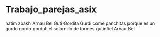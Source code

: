 # Trabajo_parejas_asix

hatim zbakh
Arnau Bel
Guti Gordita Gurdi come panchitas porque es un gordo gordo gorduti el solomillo de tormes gutinfiel 
Arnau Bel

